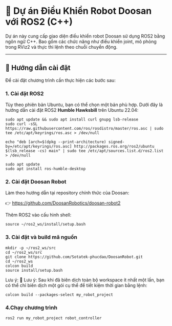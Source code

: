 # 🤖 Dự án Điều Khiển Robot Doosan với ROS2 (C++)

Dự án này cung cấp giao diện điều khiển robot Doosan sử dụng ROS2 bằng ngôn ngữ C++. Bao gồm các chức năng như điều khiển joint, mô phỏng trong RViz2 và thực thi lệnh theo chuỗi chuyển động.

---

## 🔧 Hướng dẫn cài đặt

Để cài đặt chương trình cần thực hiện các bước sau:


### 1. Cài đặt ROS2

Tùy theo phiên bản Ubuntu, bạn có thể chọn một bản phù hợp. Dưới đây là hướng dẫn cài đặt ROS2 **Humble Hawksbill** trên Ubuntu 22.04:

```
sudo apt update && sudo apt install curl gnupg lsb-release
sudo curl -sSL https://raw.githubusercontent.com/ros/rosdistro/master/ros.asc | sudo tee /etc/apt/keyrings/ros.asc > /dev/null

echo "deb [arch=$(dpkg --print-architecture) signed-by=/etc/apt/keyrings/ros.asc] http://packages.ros.org/ros2/ubuntu $(lsb_release -cs) main" | sudo tee /etc/apt/sources.list.d/ros2.list > /dev/null

sudo apt update
sudo apt install ros-humble-desktop
```



### 2. Cài đặt Doosan Robot

Làm theo hướng dẫn tại repository chính thức của Doosan:

👉 https://github.com/DoosanRobotics/doosan-robot2

Thêm ROS2 vào cấu hình shell: 

```
source ~/ros2_ws/install/setup.bash
```

### 3. Cài đặt và build mã nguồn
```
mkdir -p ~/ros2_ws/src
cd ~/ros2_ws/src
git clone https://github.com/Sotatek-phucdao/DoosanRobot.git
cd ~/ros2_ws
colcon build
source install/setup.bash
```

Lưu ý: 📌 Lưu ý: Sau khi đã biên dịch toàn bộ workspace ít nhất một lần, bạn có thể chỉ biên dịch một gói cụ thể để tiết kiệm thời gian bằng lệnh:

```
colcon build --packages-select my_robot_project
```


### 4.Chạy chương trình 
```
ros2 run my_robot_project robot_controller
```
